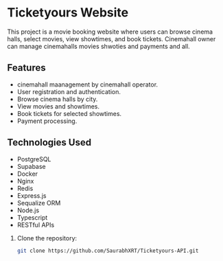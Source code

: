 # Ticketyours Website

This project is a movie booking website where users can browse cinema halls, select movies, view showtimes, and book tickets. Cinemahall owner can manage cinemahalls movies shwoties and payments and all.

## Features
- cinemahall maanagement by cinemahall operator.
- User registration and authentication.
- Browse cinema halls by city.
- View movies and showtimes.
- Book tickets for selected showtimes.
- Payment processing.

## Technologies Used

- PostgreSQL
- Supabase
- Docker
- Nginx
- Redis
- Express.js
- Sequalize ORM
- Node.js
- Typescript
- RESTful APIs

1. Clone the repository:
   ```bash
   git clone https://github.com/SaurabhXRT/Ticketyours-API.git
  
